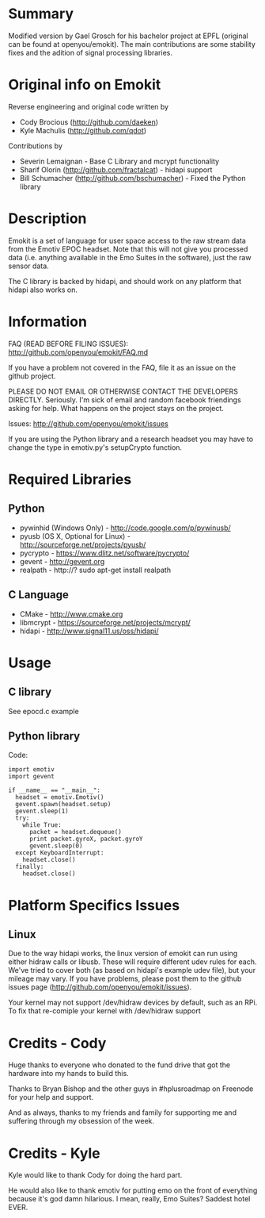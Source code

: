 Summary
=======

Modified version by Gael Grosch for his bachelor project at EPFL (original can be found at openyou/emokit). The main contributions are some stability fixes and the adition of signal processing libraries.


Original info on Emokit
=======================

Reverse engineering and original code written by

* Cody Brocious (http://github.com/daeken)
* Kyle Machulis (http://github.com/qdot)

Contributions by

* Severin Lemaignan - Base C Library and mcrypt functionality
* Sharif Olorin  (http://github.com/fractalcat) - hidapi support
* Bill Schumacher (http://github.com/bschumacher) - Fixed the Python library

Description
===========

Emokit is a set of language for user space access to the raw stream
data from the Emotiv EPOC headset. Note that this will not give you
processed data (i.e. anything available in the Emo Suites in the
software), just the raw sensor data.

The C library is backed by hidapi, and should work on any platform
that hidapi also works on.

Information
===========

FAQ (READ BEFORE FILING ISSUES): http://github.com/openyou/emokit/FAQ.md

If you have a problem not covered in the FAQ, file it as an
issue on the github project.

PLEASE DO NOT EMAIL OR OTHERWISE CONTACT THE DEVELOPERS DIRECTLY.
Seriously. I'm sick of email and random facebook friendings asking for
help. What happens on the project stays on the project.

Issues: http://github.com/openyou/emokit/issues

If you are using the Python library and a research headset you may have to change the type in emotiv.py's setupCrypto function. 

Required Libraries
==================

Python
------

* pywinhid (Windows Only) - http://code.google.com/p/pywinusb/
* pyusb (OS X, Optional for Linux) - http://sourceforge.net/projects/pyusb/
* pycrypto - https://www.dlitz.net/software/pycrypto/
* gevent - http://gevent.org
* realpath - http://?   sudo apt-get install realpath

C Language
----------

* CMake - http://www.cmake.org
* libmcrypt - https://sourceforge.net/projects/mcrypt/
* hidapi - http://www.signal11.us/oss/hidapi/

Usage
=====

C library
---------

See epocd.c example

Python library
--------------

  Code:
  
    import emotiv
    import gevent

    if __name__ == "__main__":
      headset = emotiv.Emotiv()    
      gevent.spawn(headset.setup)
      gevent.sleep(1)
      try:
        while True:
          packet = headset.dequeue()
          print packet.gyroX, packet.gyroY
          gevent.sleep(0)
      except KeyboardInterrupt:
        headset.close()
      finally:
        headset.close()

Platform Specifics Issues
=========================

Linux
-----

Due to the way hidapi works, the linux version of emokit can run using
either hidraw calls or libusb. These will require different udev rules
for each. We've tried to cover both (as based on hidapi's example udev
file), but your mileage may vary. If you have problems, please post
them to the github issues page (http://github.com/openyou/emokit/issues).

Your kernel may not support /dev/hidraw devices by default, such as an RPi. 
To fix that re-comiple your kernel with /dev/hidraw support

Credits - Cody
==============

Huge thanks to everyone who donated to the fund drive that got the
hardware into my hands to build this.

Thanks to Bryan Bishop and the other guys in #hplusroadmap on Freenode
for your help and support.

And as always, thanks to my friends and family for supporting me and
suffering through my obsession of the week.

Credits - Kyle
==============

Kyle would like to thank Cody for doing the hard part. 

He would also like to thank emotiv for putting emo on the front of
everything because it's god damn hilarious. I mean, really, Emo
Suites? Saddest hotel EVER.
